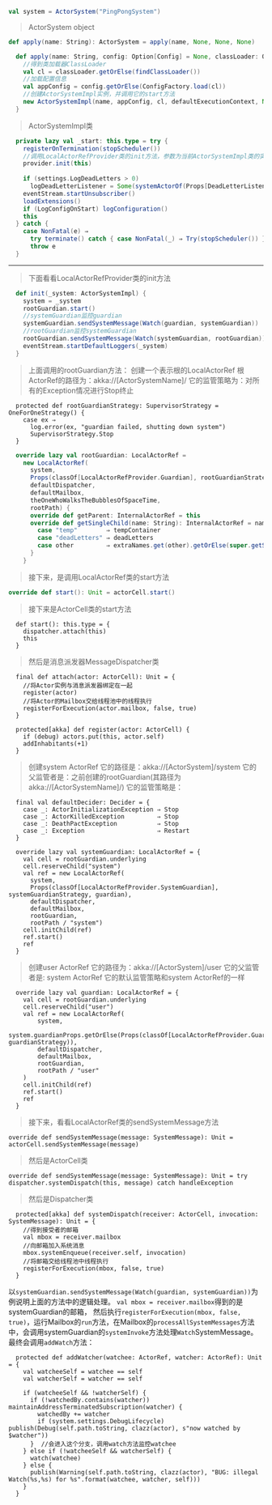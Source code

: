 ```scala
val system = ActorSystem("PingPongSystem")
```

> ActorSystem object
```scala
def apply(name: String): ActorSystem = apply(name, None, None, None)
```
```scala
  def apply(name: String, config: Option[Config] = None, classLoader: Option[ClassLoader] = None, defaultExecutionContext: Option[ExecutionContext] = None): ActorSystem = {
    //得到类加载器ClassLoader
    val cl = classLoader.getOrElse(findClassLoader())
    //加载配置信息
    val appConfig = config.getOrElse(ConfigFactory.load(cl))
    //创建ActorSystemImpl实例，并调用它的start方法
    new ActorSystemImpl(name, appConfig, cl, defaultExecutionContext, None).start()
  }
```
> ActorSystemImpl类
```scala
  private lazy val _start: this.type = try {
    registerOnTermination(stopScheduler())
    //调用LocalActorRefProvider类的init方法，参数为当前ActorSystemImpl类的实例
    provider.init(this)
    
    if (settings.LogDeadLetters > 0)
      logDeadLetterListener = Some(systemActorOf(Props[DeadLetterListener], "deadLetterListener"))
    eventStream.startUnsubscriber()
    loadExtensions()
    if (LogConfigOnStart) logConfiguration()
    this
  } catch {
    case NonFatal(e) ⇒
      try terminate() catch { case NonFatal(_) ⇒ Try(stopScheduler()) }
      throw e
  }
```
---
> 下面看看LocalActorRefProvider类的init方法
```scala
  def init(_system: ActorSystemImpl) {
    system = _system
    rootGuardian.start()
    //systemGuardian监控guardian
    systemGuardian.sendSystemMessage(Watch(guardian, systemGuardian))
    //rootGuardian监控systemGuardian
    rootGuardian.sendSystemMessage(Watch(systemGuardian, rootGuardian))
    eventStream.startDefaultLoggers(_system)
  }
```
> 上面调用的rootGuardian方法：
> 创建一个表示根的LocalActorRef
> 根ActorRef的路径为：akka://[ActorSystemName]/
> 它的监管策略为：对所有的Exception情况进行Stop终止
```
  protected def rootGuardianStrategy: SupervisorStrategy = OneForOneStrategy() {
    case ex ⇒
      log.error(ex, "guardian failed, shutting down system")
      SupervisorStrategy.Stop
  }
```
```scala
  override lazy val rootGuardian: LocalActorRef =
    new LocalActorRef(
      system,
      Props(classOf[LocalActorRefProvider.Guardian], rootGuardianStrategy),
      defaultDispatcher,
      defaultMailbox,
      theOneWhoWalksTheBubblesOfSpaceTime,
      rootPath) {
      override def getParent: InternalActorRef = this
      override def getSingleChild(name: String): InternalActorRef = name match {
        case "temp"        ⇒ tempContainer
        case "deadLetters" ⇒ deadLetters
        case other         ⇒ extraNames.get(other).getOrElse(super.getSingleChild(other))
      }
    }
```
> 接下来，是调用LocalActorRef类的start方法
```scala
override def start(): Unit = actorCell.start()
```
> 接下来是ActorCell类的start方法
```
  def start(): this.type = {
    dispatcher.attach(this)
    this
  }
```
> 然后是消息派发器MessageDispatcher类
```
  final def attach(actor: ActorCell): Unit = {
    //将Actor实例与消息派发器绑定在一起
    register(actor)
    //将Actor的Mailbox交给线程池中的线程执行
    registerForExecution(actor.mailbox, false, true)
  }
```
```
  protected[akka] def register(actor: ActorCell) {
    if (debug) actors.put(this, actor.self)
    addInhabitants(+1)
  }
```
> 创建system ActorRef
> 它的路径是：akka://[ActorSystem]/system
> 它的父监管者是：之前创建的rootGuardian(其路径为akka://[ActorSystemName]/)
> 它的监管策略是：
```
  final val defaultDecider: Decider = {
    case _: ActorInitializationException ⇒ Stop
    case _: ActorKilledException         ⇒ Stop
    case _: DeathPactException           ⇒ Stop
    case _: Exception                    ⇒ Restart
  }
```
```
  override lazy val systemGuardian: LocalActorRef = {
    val cell = rootGuardian.underlying
    cell.reserveChild("system")
    val ref = new LocalActorRef(
      system, 
      Props(classOf[LocalActorRefProvider.SystemGuardian], systemGuardianStrategy, guardian),
      defaultDispatcher, 
      defaultMailbox, 
      rootGuardian, 
      rootPath / "system")
    cell.initChild(ref)
    ref.start()
    ref
  }
```
> 创建user ActorRef
> 它的路径为：akka://[ActorSystem]/user
> 它的父监管者是: system ActorRef 
> 它的默认监管策略和system ActorRef的一样
```
  override lazy val guardian: LocalActorRef = {
    val cell = rootGuardian.underlying
    cell.reserveChild("user")
    val ref = new LocalActorRef(
        system, 
        system.guardianProps.getOrElse(Props(classOf[LocalActorRefProvider.Guardian], guardianStrategy)),
        defaultDispatcher, 
        defaultMailbox, 
        rootGuardian, 
        rootPath / "user"
    )
    cell.initChild(ref)
    ref.start()
    ref
  }
```
> 接下来，看看LocalActorRef类的sendSystemMessage方法
```
override def sendSystemMessage(message: SystemMessage): Unit = actorCell.sendSystemMessage(message)
```
> 然后是ActorCell类
```
override def sendSystemMessage(message: SystemMessage): Unit = try dispatcher.systemDispatch(this, message) catch handleException
```
> 然后是Dispatcher类
```
  protected[akka] def systemDispatch(receiver: ActorCell, invocation: SystemMessage): Unit = {
    //得到接受者的邮箱
    val mbox = receiver.mailbox
    //向邮箱加入系统消息
    mbox.systemEnqueue(receiver.self, invocation)
    //将邮箱交给线程池中线程执行
    registerForExecution(mbox, false, true)
  }
```
以`systemGuardian.sendSystemMessage(Watch(guardian, systemGuardian))`为例说明上面的方法中的逻辑处理。
`val mbox = receiver.mailbox`得到的是systemGuardian的邮箱，
然后执行`registerForExecution(mbox, false, true)`，运行Mailbox的`run`方法，在Mailbox的`processAllSystemMessages`方法中，会调用systemGuardian的`systemInvoke`方法处理`Watch`SystemMessage。
最终会调用`addWatch`方法：
```
  protected def addWatcher(watchee: ActorRef, watcher: ActorRef): Unit = {
    val watcheeSelf = watchee == self
    val watcherSelf = watcher == self

    if (watcheeSelf && !watcherSelf) {
      if (!watchedBy.contains(watcher)) maintainAddressTerminatedSubscription(watcher) {
        watchedBy += watcher
        if (system.settings.DebugLifecycle) publish(Debug(self.path.toString, clazz(actor), s"now watched by $watcher"))
      }  //会进入这个分支，调用watch方法监控watchee
    } else if (!watcheeSelf && watcherSelf) {
      watch(watchee)
    } else {
      publish(Warning(self.path.toString, clazz(actor), "BUG: illegal Watch(%s,%s) for %s".format(watchee, watcher, self)))
    }
  }
```
